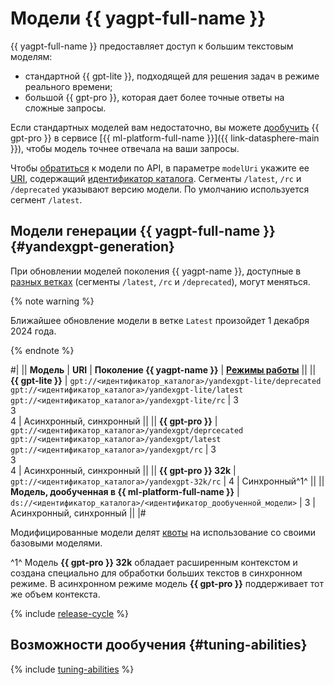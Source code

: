 # Модели {{ yagpt-full-name }}

{{ yagpt-full-name }} предоставляет доступ к большим текстовым моделям:

* стандартной {{ gpt-lite }}, подходящей для решения задач в режиме реального времени;
* большой {{ gpt-pro }}, которая дает более точные ответы на сложные запросы.

Если стандартных моделей вам недостаточно, вы можете [дообучить](../../tutorials/yagpt-tuning) {{ gpt-pro }} в сервисе [{{ ml-platform-full-name }}]({{ link-datasphere-main }}), чтобы модель точнее отвечала на ваши запросы.

Чтобы [обратиться](../../operations/yandexgpt/create-prompt.md) к модели по API, в параметре `modelUri` укажите ее [URI](https://ru.wikipedia.org/wiki/URI), содержащий [идентификатор каталога](../../../resource-manager/operations/folder/get-id.md). Сегменты `/latest`, `/rc` и `/deprecated` указывают версию модели. По умолчанию используется сегмент `/latest`.

## Модели генерации {{ yagpt-full-name }} {#yandexgpt-generation}

При обновлении моделей поколения {{ yagpt-name }}, доступные в [разных ветках](#model-lifecycle) (сегменты `/latest`, `/rc` и `/deprecated`), могут меняться. 

{% note warning %}

Ближайшее обновление модели в ветке `Latest` произойдет 1 декабря 2024 года.

{% endnote %}

#|
|| **Модель** | **URI** | **Поколение {{ yagpt-name }}** | **[Режимы работы](../index.md#working-mode)** ||
|| **{{ gpt-lite }}** | `gpt://<идентификатор_каталога>/yandexgpt-lite/deprecated`
`gpt://<идентификатор_каталога>/yandexgpt-lite/latest` 
`gpt://<идентификатор_каталога>/yandexgpt-lite/rc`	| 3</br>3</br>4 |  Асинхронный, синхронный ||
|| **{{ gpt-pro }}** | `gpt://<идентификатор_каталога>/yandexgpt/deprcecated` 
`gpt://<идентификатор_каталога>/yandexgpt/latest` 
`gpt://<идентификатор_каталога>/yandexgpt/rc` | 3</br>3</br>4  | Асинхронный, синхронный ||
|| **{{ gpt-pro }} 32k** | `gpt://<идентификатор_каталога>/yandexgpt-32k/rc` | 4 | Синхронный^1^ ||
|| **Модель, дообученная в {{ ml-platform-full-name }}** | `ds://<идентификатор_каталога>/<идентификатор_дообученной_модели>` | 3 | Асинхронный, синхронный ||
|#

Модифицированные модели делят [квоты](../limits.md#quotas) на использование со своими базовыми моделями.

^1^ Модель **{{ gpt-pro }} 32k** обладает расширенным контекстом и создана специально для обработки больших текстов в синхронном режиме. В асинхронном режиме модель **{{ gpt-pro }}** поддерживает тот же объем контекста. 

{% include [release-cycle](../../../_includes/foundation-models/release-cycle.md) %}

## Возможности дообучения {#tuning-abilities}

{% include [tuning-abilities](../../../_includes/foundation-models/yandexgpt/tuning-abilities.md) %}
